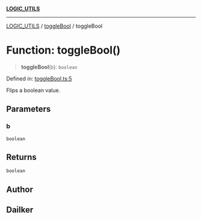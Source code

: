 [**LOGIC_UTILS**](../../README.md)

***

[LOGIC_UTILS](../../README.md) / [toggleBool](../README.md) / toggleBool

# Function: toggleBool()

> **toggleBool**(`b`): `boolean`

Defined in: [toggleBool.ts:5](https://github.com/dailker/everyutil/blob/2581c2d178bc530a012cdac45251b2404ba4d9ac/src/logic/toggleBool.ts#L5)

Flips a boolean value.

## Parameters

### b

`boolean`

## Returns

`boolean`

## Author

## Dailker

